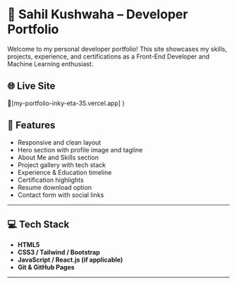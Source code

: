 # 🚀 Sahil Kushwaha – Developer Portfolio

Welcome to my personal developer portfolio! This site showcases my skills, projects, experience, and certifications as a Front-End Developer and Machine Learning enthusiast.

## 🌐 Live Site
🔗[my-portfolio-inky-eta-35.vercel.app]
)

## 📌 Features

- Responsive and clean layout
- Hero section with profile image and tagline
- About Me and Skills section
- Project gallery with tech stack
- Experience & Education timeline
- Certification highlights
- Resume download option
- Contact form with social links

---

## 💻 Tech Stack

- **HTML5**  
- **CSS3 / Tailwind / Bootstrap**  
- **JavaScript / React.js (if applicable)**  
- **Git & GitHub Pages**

---


